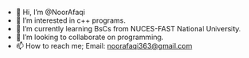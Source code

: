 - 👋 Hi, I’m @NoorAfaqi
- 👀 I’m interested in c++ programs.
- 🌱 I’m currently learning BsCs from NUCES-FAST National University.
- 💞️ I’m looking to collaborate on programming.
- 📫 How to reach me;
Email: noorafaqi363@gmail.com

<!---
NoorAfaqi/NoorAfaqi is a ✨ special ✨ repository because its `README.md` (this file) appears on your GitHub profile.
You can click the Preview link to take a look at your changes.
--->
